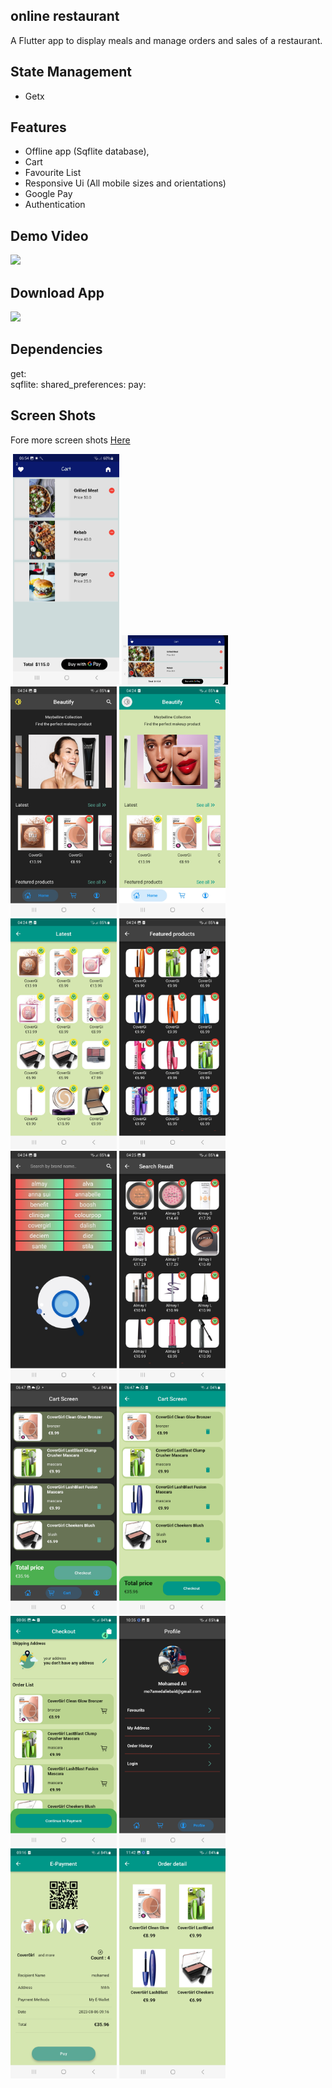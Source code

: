 ## online restaurant

A Flutter app to display meals and manage orders and sales of a restaurant.

## State Management

- Getx

## Features

- Offline app (Sqflite database),
- Cart
- Favourite List
- Responsive Ui (All mobile sizes and orientations)
- Google Pay
- Authentication

## Demo Video
<a href="https://youtu.be/cwgYUk-I4-g"><img src="https://upload.wikimedia.org/wikipedia/commons/thumb/e/e1/Logo_of_YouTube_%282015-2017%29.svg/2560px-Logo_of_YouTube_%282015-2017%29.svg.png" width="170"></img></a>

## Download App
<a href="https://github.com/mo7amedaliEbaid/online-restaurant/releases/download/v1.0.0/app-release.apk"><img src="https://playerzon.com/asset/download.png" width="170"></img></a>


## Dependencies

  get:  
  sqflite: 
  shared_preferences:
  pay:

## Screen Shots
Fore more screen shots [Here](https://github.com/mo7amedaliEbaid/beautify/blob/c4a408d1fbbaa2536a3c3a167b1ab08365e36c77/updated_screenshots)
<br />
<p float="left">
<img src="" width="170" />
   <img src="https://github.com/mo7amedaliEbaid/net-restaurant/blob/81951fb05360069f93a7aa4e1f07d22be975b132/screen_shots/cart.jpg" width="170" />
   <img src="https://github.com/mo7amedaliEbaid/net-restaurant/blob/4c1b0b85084681a9e9af162641120346aa62b16e/screen_shots/cartwide.jpg" width="170" />
   <img src="https://github.com/mo7amedaliEbaid/beautify/blob/cd3e7aa4116c8173a4407e689d3bfa6776137868/updated_screenshots/homedark.jpg" width="170" />
   <img src="https://github.com/mo7amedaliEbaid/beautify/blob/cd3e7aa4116c8173a4407e689d3bfa6776137868/updated_screenshots/homelight.jpg" width="170" />
   <img src="https://github.com/mo7amedaliEbaid/beautify/blob/cd3e7aa4116c8173a4407e689d3bfa6776137868/updated_screenshots/latestlight.jpg" width="170" />
   <img src="https://github.com/mo7amedaliEbaid/beautify/blob/cd3e7aa4116c8173a4407e689d3bfa6776137868/updated_screenshots/featureddark.jpg" width="170" />
   <img src="https://github.com/mo7amedaliEbaid/beautify/blob/cd3e7aa4116c8173a4407e689d3bfa6776137868/updated_screenshots/searchdark.jpg" width="170" />
   <img src="https://github.com/mo7amedaliEbaid/beautify/blob/cd3e7aa4116c8173a4407e689d3bfa6776137868/updated_screenshots/searchresultdark.jpg" width="170" />
   <img src="https://github.com/mo7amedaliEbaid/beautify/blob/ab41b3045bda1a71646d9a0fc4459174077382bc/updated_screenshots/cartdark.jpg" width="170" />
   <img src="https://github.com/mo7amedaliEbaid/beautify/blob/ab41b3045bda1a71646d9a0fc4459174077382bc/updated_screenshots/cartlight.jpg" width="170" />
   <img src="https://github.com/mo7amedaliEbaid/beautify/blob/37395dabb92d19d504be3857cc51f1b7acbf8bf1/updated_screenshots/checkoutl.jpg" width="170" />
   <img src="https://github.com/mo7amedaliEbaid/beautify/blob/c4a408d1fbbaa2536a3c3a167b1ab08365e36c77/updated_screenshots/profile2.jpg" width="170" />
   <img src="https://github.com/mo7amedaliEbaid/beautify/blob/c4a408d1fbbaa2536a3c3a167b1ab08365e36c77/updated_screenshots/payment.jpg" width="170" />
   <img src="https://github.com/mo7amedaliEbaid/beautify/blob/c4a408d1fbbaa2536a3c3a167b1ab08365e36c77/updated_screenshots/orderdetails.jpg" width="170" />
</p>
